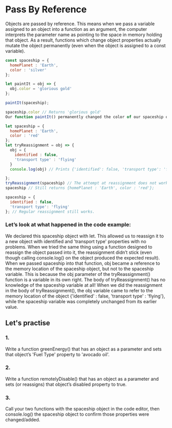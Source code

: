 # Pass By Reference
Objects are passed by reference. This means when we pass a variable assigned to an object into a function as an argument, the computer interprets the parameter name as pointing to the space in memory holding that object. As a result, functions which change object properties actually mutate the object permanently (even when the object is assigned to a const variable).

```javascript
const spaceship = {
  homePlanet : 'Earth',
  color : 'silver'
};

let paintIt = obj => {
  obj.color = 'glorious gold'
};

paintIt(spaceship);

spaceship.color // Returns 'glorious gold'
Our function paintIt() permanently changed the color of our spaceship object. However, reassignment of the spaceship variable wouldn’t work in the same way:

let spaceship = {
  homePlanet : 'Earth',
  color : 'red'
};
let tryReassignment = obj => {
  obj = {
    identified : false, 
    'transport type' : 'flying'
  }
  console.log(obj) // Prints {'identified': false, 'transport type': 'flying'}

};
tryReassignment(spaceship) // The attempt at reassignment does not work.
spaceship // Still returns {homePlanet : 'Earth', color : 'red'};

spaceship = {
  identified : false, 
  'transport type': 'flying'
}; // Regular reassignment still works.
```

### Let’s look at what happened in the code example:

We declared this spaceship object with let. This allowed us to reassign it to a new object with identified and 'transport type' properties with no problems.
When we tried the same thing using a function designed to reassign the object passed into it, the reassignment didn’t stick (even though calling console.log() on the object produced the expected result).
When we passed spaceship into that function, obj became a reference to the memory location of the spaceship object, but not to the spaceship variable. This is because the obj parameter of the tryReassignment() function is a variable in its own right. The body of tryReassignment() has no knowledge of the spaceship variable at all!
When we did the reassignment in the body of tryReassignment(), the obj variable came to refer to the memory location of the object {'identified' : false, 'transport type' : 'flying'}, while the spaceship variable was completely unchanged from its earlier value.

## Let's practise

### 1.
Write a function greenEnergy() that has an object as a parameter and sets that object’s 'Fuel Type' property to 'avocado oil'.

### 2.
Write a function remotelyDisable() that has an object as a parameter and sets (or reassigns) that object’s disabled property to true.

### 3.
Call your two functions with the spaceship object in the code editor, then console.log() the spaceship object to confirm those properties were changed/added.